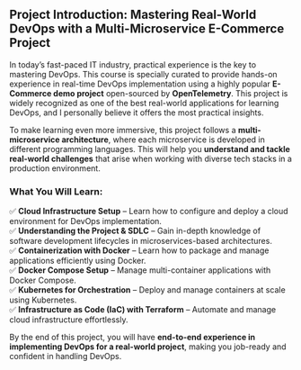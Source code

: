 ## **Project Introduction: Mastering Real-World DevOps with a Multi-Microservice E-Commerce Project**  

In today’s fast-paced IT industry, practical experience is the key to mastering DevOps. This course is specially curated to provide hands-on experience in real-time DevOps implementation using a highly popular **E-Commerce demo project** open-sourced by **OpenTelemetry**. This project is widely recognized as one of the best real-world applications for learning DevOps, and I personally believe it offers the most practical insights.  

To make learning even more immersive, this project follows a **multi-microservice architecture**, where each microservice is developed in different programming languages. This will help you **understand and tackle real-world challenges** that arise when working with diverse tech stacks in a production environment.  

### **What You Will Learn:**  
✅ **Cloud Infrastructure Setup** – Learn how to configure and deploy a cloud environment for DevOps implementation.  
✅ **Understanding the Project & SDLC** – Gain in-depth knowledge of software development lifecycles in microservices-based architectures.  
✅ **Containerization with Docker** – Learn how to package and manage applications efficiently using Docker.  
✅ **Docker Compose Setup** – Manage multi-container applications with Docker Compose.  
✅ **Kubernetes for Orchestration** – Deploy and manage containers at scale using Kubernetes.  
✅ **Infrastructure as Code (IaC) with Terraform** – Automate and manage cloud infrastructure effortlessly.  

By the end of this project, you will have **end-to-end experience in implementing DevOps for a real-world project**, making you job-ready and confident in handling DevOps.  
